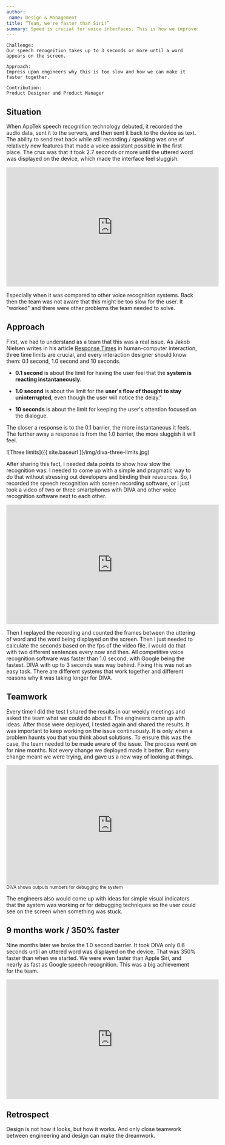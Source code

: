 ```yaml
---
author:
 name: Design & Management
title: “Team, we're faster than Siri!”
summary: Speed is crucial for voice interfaces. This is how we improved our speed by 350%.
---
```


```
Challenge:
Our speech recognition takes up to 3 seconds or more until a word appears on the screen.

Approach:
Impress upon engineers why this is too slow and how we can make it faster together.

Contribution:
Product Designer and Product Manager
```

## Situation
When AppTek speech recognition technology debuted, it recorded the audio data, sent it to the servers, and then sent it back to the device as text. The ability to send text back while still recording / speaking was one of relatively new features that made a voice assistant possible in the first place. The crux was that it took 2.7 seconds or more until the uttered word was displayed on the device, which made the interface feel sluggish. 


<iframe width="560" height="315" src="https://www.youtube.com/embed/wkhvE5JUb60?rel=0&amp;controls=0&amp;showinfo=0" frameborder="0" allowfullscreen></iframe>

Especially when it was compared to other voice recognition systems. Back then the team was not aware that this might be too slow for the user. It "worked" and there were other problems the team needed to solve.

## Approach
First, we had to understand as a team that this was a real issue. As Jakob Nielsen writes in his article [Response Times](https://www.nngroup.com/articles/response-times-3-important-limits/) in human-computer interaction, three time limits are crucial, and every interaction designer should know them: 0.1 second, 1.0 second and 10 seconds.

- **0.1 second** is about the limit for having the user feel that the **system is reacting instantaneously**.

- **1.0 second** is about the limit for the **user's flow of thought to stay uninterrupted**, even though the user will notice the delay."

- **10 seconds** is about the limit for keeping the user's attention focused on the dialogue. 

The closer a response is to the 0.1 barrier, the more instantaneous it feels. The further away a response is from the 1.0 barrier, the more sluggish it will feel.

![Three limits]({{ site.baseurl }}/img/diva-three-limits.jpg)

After sharing this fact, I needed data points to show how slow the recognition was. I needed to come up with a simple and pragmatic way to do that without stressing out developers and binding their resources. So, I recorded the speech recognition with screen recording software, or I just took a video of two or three smartphones with DIVA and other voice recognition software next to each other. 

<iframe width="560" height="315" src="https://www.youtube.com/embed/ShbxG8ICIZ4?rel=0&amp;showinfo=0" frameborder="0" allowfullscreen></iframe>

Then I replayed the recording and counted the frames between the uttering of word and the word being displayed on the screen. Then I just needed to calculate the seconds based on the fps of the video file. I would do that with two different sentences every now and then. All competitive voice recognition software was faster than 1.0 second, with Google being the fastest. DIVA with up to 3 seconds was way behind. Fixing this was not an easy task. There are different systems that work together and different reasons why it was taking longer for DIVA.

## Teamwork
Every time I did the test I shared the results in our weekly meetings and asked the team what we could do about it. The engineers came up with ideas. After those were deployed, I tested again and shared the results. It was important to keep working on the issue continuously. It is only when a problem haunts you that you think about solutions. To ensure this was the case, the team needed to be made aware of the issue. The process went on for nine months. Not every change we deployed made it better. But every change meant we were trying, and gave us a new way of looking at things. 

<iframe width="560" height="315" src="https://www.youtube.com/embed/l1FXgdjkP70?rel=0&amp;showinfo=0" frameborder="0" allowfullscreen></iframe><small>DIVA shows outputs numbers for debugging the system</small>

The engineers also would come up with ideas for simple visual indicators that the system was working or for debugging techniques so the user could see on the screen when something was stuck. 

## 9 months work / 350% faster
Nine months later we broke the 1.0 second barrier. It took DIVA only 0.6 seconds until an uttered word was displayed on the device. That was 350% faster than when we started. We were even faster than Apple Siri, and nearly as fast as Google speech recognition. This was a big achievement for the team.

<iframe width="560" height="315" src="https://www.youtube.com/embed/Z8zWNs3hvTw?rel=0&amp;showinfo=0" frameborder="0" allowfullscreen></iframe>

## Retrospect
Design is not how it looks, but how it works. And only close teamwork between engineering and design can make the dreamwork.
